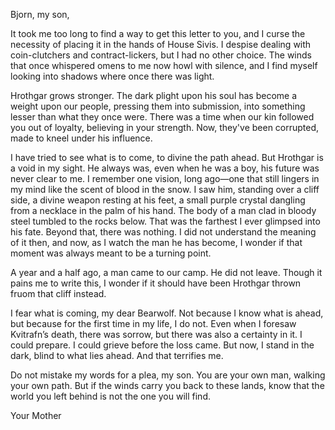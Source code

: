 Bjorn, my son,

It took me too long to find a way to get this letter to you, and I curse the necessity of placing it in the hands of House Sivis. I despise dealing with coin-clutchers and contract-lickers, but I had no other choice. The winds that once whispered omens to me now howl with silence, and I find myself looking into shadows where once there was light.

Hrothgar grows stronger. The dark plight upon his soul has become a weight upon our people, pressing them into submission, into something lesser than what they once were. There was a time when our kin followed you out of loyalty, believing in your strength. Now, they've been corrupted, made to kneel under his influence.

I have tried to see what is to come, to divine the path ahead. But Hrothgar is a void in my sight. He always was, even when he was a boy, his future was never clear to me. I remember one vision, long ago—one that still lingers in my mind like the scent of blood in the snow. I saw him, standing over a cliff side, a divine weapon resting at his feet, a small purple crystal dangling from a necklace in the palm of his hand. The body of a man clad in bloody steel tumbled to the rocks below. That was the farthest I ever glimpsed into his fate. Beyond that, there was nothing. I did not understand the meaning of it then, and now, as I watch the man he has become, I wonder if that moment was always meant to be a turning point.

A year and a half ago, a man came to our camp. He did not leave. Though it pains me to write this, I wonder if it should have been Hrothgar thrown fruom that cliff instead.

I fear what is coming, my dear Bearwolf. Not because I know what is ahead, but because for the first time in my life, I do not. Even when I foresaw Kvitrafn’s death, there was sorrow, but there was also a certainty in it. I could prepare. I could grieve before the loss came. But now, I stand in the dark, blind to what lies ahead. And that terrifies me.

Do not mistake my words for a plea, my son. You are your own man, walking your own path. But if the winds carry you back to these lands, know that the world you left behind is not the one you will find.

Your Mother